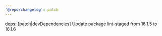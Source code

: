 ```yaml
---
'@repo/changelog': patch
---
```


deps: [patch|devDependencies] Update package lint-staged from 16.1.5 to 16.1.6
